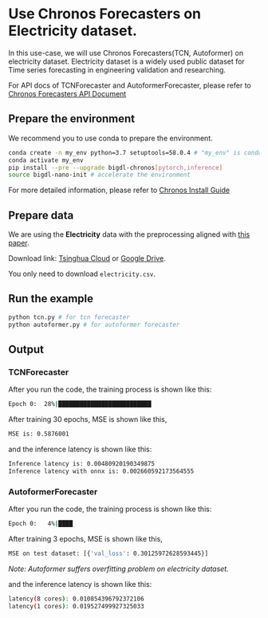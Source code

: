 # Use Chronos Forecasters on Electricity dataset.



In this use-case, we will use Chronos Forecasters(TCN, Autoformer) on electricity dataset. Electricity dataset is a widely used public dataset for Time series forecasting in engineering validation and researching.

For API docs of TCNForecaster and AutoformerForecaster, please refer to
[Chronos Forecasters API Document](https://bigdl.readthedocs.io/en/latest/doc/PythonAPI/Chronos/forecasters.html)



## Prepare the environment



We recommend you to use conda to prepare the environment.



```bash
conda create -n my_env python=3.7 setuptools=58.0.4 # "my_env" is conda environment name, you can use any name you like.
conda activate my_env
pip install --pre --upgrade bigdl-chronos[pytorch,inference]
source bigdl-nano-init # accelerate the environment
```



For more detailed information, please refer to [Chronos Install Guide](https://bigdl.readthedocs.io/en/latest/doc/Chronos/Overview/install.html)



## Prepare data



We are using the **Electricity** data with the preprocessing aligned with [this paper](https://arxiv.org/abs/2106.13008).



Download link: [Tsinghua Cloud](https://cloud.tsinghua.edu.cn/d/e1ccfff39ad541908bae/) or [Google Drive](https://drive.google.com/drive/folders/1ZOYpTUa82_jCcxIdTmyr0LXQfvaM9vIy?usp=sharing).

You only need to download `electricity.csv`.



## Run the example



```bash
python tcn.py # for tcn forecaster
python autoformer.py # for autoformer forecaster
```



## Output

### TCNForecaster
After you run the code, the training process is shown like this:
```bash
Epoch 0:  28%|██████████████████████████                                                                  | 156/550 [00:09<00:25, 15.62it/s, loss=1.13]
```

After training 30 epochs, MSE is shown like this,
```bash
MSE is: 0.5876001
```

and the inference latency is shown like this:
```bash
Inference latency is: 0.00480920190349875
Inference latency with onnx is: 0.002660592173564555
```

### AutoformerForecaster

After you run the code, the training process is shown like this:
```bash
Epoch 0:   4%|████                                                                                         | 24/550 [00:09<03:34,  2.46it/s, loss=1.01]
```

After training 3 epochs, MSE is shown like this,
```bash
MSE on test dataset: [{'val_loss': 0.30125972628593445}]
```
*Note: Autoformer suffers overfitting problem on electricity dataset.*

and the inference latency is shown like this:
```bash
latency(8 cores): 0.010854396792372106
latency(1 cores): 0.019527499927325033
```



